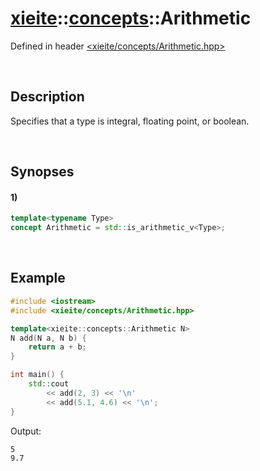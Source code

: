 # [xieite](../xieite.md)\:\:[concepts](../concepts.md)\:\:Arithmetic
Defined in header [<xieite/concepts/Arithmetic.hpp>](../../include/xieite/concepts/Arithmetic.hpp)

&nbsp;

## Description
Specifies that a type is integral, floating point, or boolean.

&nbsp;

## Synopses
#### 1)
```cpp
template<typename Type>
concept Arithmetic = std::is_arithmetic_v<Type>;
```

&nbsp;

## Example
```cpp
#include <iostream>
#include <xieite/concepts/Arithmetic.hpp>

template<xieite::concepts::Arithmetic N>
N add(N a, N b) {
    return a + b;
}

int main() {
    std::cout
        << add(2, 3) << '\n'
        << add(5.1, 4.6) << '\n';
}
```
Output:
```
5
9.7
```

